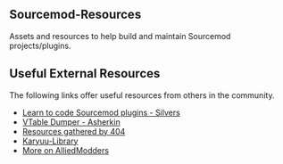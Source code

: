 ## Sourcemod-Resources
Assets and resources to help build and maintain Sourcemod projects/plugins.

## Useful External Resources
The following links offer useful resources from others in the community.
* [Learn to code Sourcemod plugins - Silvers](https://forums.alliedmods.net/showthread.php?t=321089)
* [VTable Dumper - Asherkin](https://asherkin.github.io/vtable/)
* [Resources gathered by 404](https://wiki.alliedmods.net/List_of_custom_SourceMod_includes)
* [Karyuu-Library](https://github.com/K4ryuu/Karyuu-Library)
* [More on AlliedModders](https://forums.alliedmods.net/forumdisplay.php?f=112)
